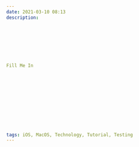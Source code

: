 ```yaml
---
date: 2021-03-10 08:13
description: 








Fill Me In












tags: iOS, MacOS, Technology, Tutorial, Testing
---
```


